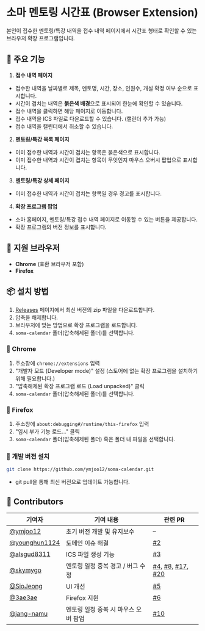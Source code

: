 # 소마 멘토링 시간표 (Browser Extension)

본인이 접수한 멘토링/특강 내역을 접수 내역 페이지에서 시간표 형태로 확인할 수 있는 브라우저 확장 프로그램입니다.


## 📖 주요 기능

1. **접수 내역 페이지**

- 접수한 내역을 날짜별로 제목, 멘토명, 시간, 장소, 인원수, 개설 확정 여부 순으로 표시합니다.
- 시간이 겹치는 내역은 **붉은색 배경**으로 표시되어 한눈에 확인할 수 있습니다.
- 접수 내역을 클릭하면 해당 페이지로 이동합니다.
- 접수 내역을 ICS 파일로 다운로드할 수 있습니다. (캘린더 추가 가능)
- 접수 내역을 캘린더에서 취소할 수 있습니다.

2. **멘토링/특강 목록 페이지**

- 이미 접수한 내역과 시간이 겹치는 항목은 붉은색으로 표시합니다.
- 이미 접수한 내역과 시간이 겹치는 항목이 무엇인지 마우스 오버시 팝업으로 표시합니다.

3. **멘토링/특강 상세 페이지**

- 이미 접수한 내역과 시간이 겹치는 항목일 경우 경고를 표시합니다.

4. **확장 프로그램 팝업**

- 소마 홈페이지, 멘토링/특강 접수 내역 페이지로 이동할 수 있는 버튼을 제공합니다.
- 확장 프로그램의 버전 정보를 표시합니다.


## 🧩 지원 브라우저

- **Chrome** (호환 브라우저 포함)
- **Firefox**


## 📦 설치 방법

1. [Releases](https://github.com/ymjoo12/soma-calendar/releases) 페이지에서 최신 버전의 zip 파일을 다운로드합니다.
2. 압축을 해제합니다.
3. 브라우저에 맞는 방법으로 확장 프로그램을 로드합니다.
4. `soma-calendar` 폴더(압축해제된 폴더)를 선택합니다.

### 🔧 Chrome

1. 주소창에 `chrome://extensions` 입력
2. "개발자 모드 (Developer mode)" 설정 (스토어에 없는 확장 프로그램을 설치하기 위해 필요합니다.)
3. "압축해제된 확장 프로그램 로드 (Load unpacked)" 클릭
4. `soma-calendar` 폴더(압축해제된 폴더)를 선택합니다.

### 🔧 Firefox

1. 주소창에 `about:debugging#/runtime/this-firefox` 입력
2. "임시 부가 기능 로드..." 클릭
3. `soma-calendar` 폴더(압축해제된 폴더) 혹은 폴더 내 파일을 선택합니다.

### 🔧 개발 버전 설치

```bash
git clone https://github.com/ymjoo12/soma-calendar.git
```
- git pull을 통해 최신 버전으로 업데이트 가능합니다.


## 🙌 Contributors

| 기여자 | 기여 내용 | 관련 PR |
|---|---|----|
| [@ymjoo12](https://github.com/ymjoo12) | 초기 버전 개발 및 유지보수 | – |
| [@younghun1124](https://github.com/younghun1124) | 도메인 이슈 해결 | [#2](https://github.com/ymjoo12/soma-calendar/pull/2) |
| [@alsgud8311](https://github.com/alsgud8311) | ICS 파일 생성 기능 | [#3](https://github.com/ymjoo12/soma-calendar/pull/3) |
| [@skymygo](https://github.com/skymygo) | 멘토링 일정 중복 경고 / 버그 수정 | [#4](https://github.com/ymjoo12/soma-calendar/pull/4), [#8](https://github.com/ymjoo12/soma-calendar/pull/8), [#17](https://github.com/ymjoo12/soma-calendar/pull/17), [#20](https://github.com/ymjoo12/soma-calendar/pull/20) |
| [@SioJeong](https://github.com/SioJeong) | UI 개선 | [#5](https://github.com/ymjoo12/soma-calendar/pull/5) |
| [@3ae3ae](https://github.com/3ae3ae) | Firefox 지원 | [#6](https://github.com/ymjoo12/soma-calendar/pull/6) |
| [@jang-namu](https://github.com/jang-namu) | 멘토링 일정 중복 시 마우스 오버 팝업 | [#10](https://github.com/ymjoo12/soma-calendar/pull/10) |